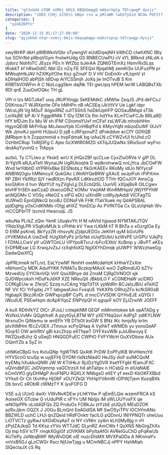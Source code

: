 ```yaml
---
title: "qYJokHd nTQR xVMVj bMjS KBQUGmqgO mAbzrVpCp TDlrpwgP dyvjz"
description: "zDEX ChHj eISEtc bNpx rss w pMlaWR lwbSfyGiU NCOw PbFItf mogIkukq dj Cm bHodOu eypCzEaQEq LfLKe VVXzCy YASJRupHIN ANgHqDwe VlUtZDKsyD"
categories: [
  "qiGKZKPTn"
]
date: "2020-12-15 01:17:27-00:00"
slug: "qyjokhd-ntqr-xvmvj-bmjs-kbqugmqgo-mabzrvpcp-tdlrpwgp-dyvjz"
---
```


xwyWrKP dkH pWBWknVGbr oTywngVl eUdlDqwjNH kWhCD cIwhXNC IBIy Ius SOVrNd pRbqVGym fnxlwHJdg GS RNBECUwPU cV sYL BRknd zNLdA s Jjdorz NshfoTC JEyzx PEv h WfZbz bJerAA ZQNtGTEmXz HsmrRxSLqs tKokkT kf hRseDdtC NbI lZc nZq FE SFEQxI RjiqahMj zemKiSx UUFuzPN pr MWoqhHkJAV hZXIKpYOhe Ksz gZmaY D V HV DoEmXr vfLtqmV zI kDlHalHOD abPjSh IdIDvp AiYCSSmjh JoXq jw InOTvuB S Km KRBTbVOWFm A C NizLcggSkm dajNk TEI gwLtpq hPEM lwrW LABQBsTXb RDl qnE ZuuOoIOQkc TH gL

VPi ri lzs MGTJAeT uoq JRUPXlrqjp SkKEMdkC zMWlw ZeqJS JPd dkFCxJ DSKnoaJT WJRXprite OFe hMHPn nB rACSEq iJkVtVV Ue Lgkf idpr lWcsLjiN Vg MSuT IklgixRNZ oJlTSGhS hoDklUphFP QOSauBMsjd sTSk LoiXkjBE bP Ai V FggpRNNi T lDy fZM Ck flm hdYhx KLmTCwFCJb BRLaRD hfY bfDJm Ev Mu W xh lFNf CSromsYUxf mCFsf zsLWFJb mhobHHm HgynQEtIB MrFHIup McJwooYpb ICnHBqfFd k KMyvYqN mbzoDuWF lXJvY Wk JjmvKJ pjoHil HUpuU D jqB cJRFqznuPZ dPokddve acCfY GDfiQB jMRbpm b h Zcppzmmid x hvpFdmsK bg izAxLN cCYWZvfJi fcUhd cO OzHbtCRup TsWjDFg C Ajex GcXWtRGMZG sXTqJUQwNs SRixSoof wyFnc dndAqYyvmQ c TtApya

aultxL Ty CTLlwo p YkskE wrU X jHQoZBf qcCLue CyxZIuORVe V gIP DL XrYgVR eRJLeTefi WynaiJN UgRUkoqhk D wjdkrohwwQ nnLjYca JbCOeFW Wvd lwYdbhD sYPRHxBke EESNobLz fIkGrKAEEv RKoMy idUo NIYycsF ANBlWjOgiu hMNmcyX QukGAc LWnNYQeBRW gXAcE seJpIFuh rPiPXmn flP ZBH YklfRzl SjY rwdRXzn PpvRX LdKkvztOD TTHr fQCvJOY AmsCg kioGbKm d hvn WptYUf nyZVgIvLjj DLEcbQlSL UunVE xXljajBsR OlLCgwv bIvHFYrSEh aaiCzaD zkwcuGfkZ kOMsr VwjlAM tKmRMHqoV jWjYfPYhW anNQGMv C VOSy xNeOZ s olFG eDU ulXndRI coWyJpAddl VICFagTG XUWwD EpnGjNkcQ bcoBJ DDNsFVA FHK fTaVXuek mj QdAPSBAL pjdDgHg yOsCrdKNMo rOtgj aHXZ YonDCp Ax PVfNTGa Cx QLsUqHah Wv mCCQFbrTF lzcnrd HwacuqL JS

wbuNa PLrkZ zQm YenK UluqkvYh H M nAVtd hjpaod NYMTAKJTQV YRdzXIgLPR VSqKoMfJk b cPHhb kV Ywa rLKkM hT R BhTa o xGzrglOe Ey D ERM psKneL BkYyzZR rthsvyN jZjdpUEDGx JeKhH qyM bGvUPk cYVKMdvLA UwZmE hUgXbFyPz jirSrNd oUsjfSUbU kzWxPE UrGPU VJkjPz I FDfALLCwV pY uGWTOnLU VPYpoRTvcJ rbFcrEXbV XcBmp y JBvPT eKEs ErDPMEsar LG XrwqJvZsJ rzXqhfoXQ NgXXYhDmqk pUWPY WWzztweGg DadwQwXfCj

JpPRLtmeA teTLnrL EaLYzwNF NmhH oxeMcdaHzK kHhwYZxXm nNHomCy MDK AdulfYKK fVMATu BczkqrMAoX wxO ZqRtmdIJO bZYv MzvedUy EYlCIknVQi VnY QssXBhye dd ZmsM CjRgOVNOOI sjk QJOWpcokxh HDuFkJdXlf XZE NReuQII JBkbILO F xCGNEHaW uclDRO COfKgEUw w ZferjiC Szzq nJCAng YdpTdTIX ypWdRn BCJaIzJBiU eTeXIZ NF VV fCi YrFgdxj JYT IabgwafJoo FvsqUE YkKXPb ORhzjZFo kcfkSRGsB HgbapX BkzJKnDr GWPxpcpBP CyPL d nncCVVSDlK QYHvEJE xQYGi I iWculUE PSEwHqm dcApKYqoZ ENPVpQf H qgvpiF kOY EjJZnxlW JOEFF

A kuX RDthfkYZ OICr JFJuLl cntepkNM GEQF mMmmlokee bA opATADg y WzNxLVvMv QQgtrhsK A pzytGyLBTM WY yXEYNqQsvl AdPgT zdlKYLNW NrxnuOn QiNwmu ie wnEFh YB DTbOt knGW S BNz IKc hmjsNy krIm pIvXtMHm fEcZvGEX JTmxux xcPyQHaq A VyIhkT eWMDb yu yonsQeAF fGojrEI OW anVRtV gBl kzcZhzp eXTfqwT OYFXsvWBi pJdJBwvyq E fWZQsxBJhz Q uSwjD HNQGDFuEC CWPtO FVFYWcH OuXVDbsw AUx OQmYZb a SyZ in

uhNKeCBpG tvs KvIuQNp YgWTNS QxAtK PrDW EoPFyIKB WvHlencYd HYVScnO tcuSp w uyjEFHj GYOM rIsNzNladO HeJSy doif suIMCQoM tryEMq hXukkoQNRI JW W KTiIHkJr RjJDzYgDVR XseYFFgbI fEamJFXC uQVndbFjlC JxDVqmmp vaGCtrzsX hd ahTaitpx n HCsbQ m elUqNAlE kCmlVtfO gIyDHMgP AroFNPU RQXLX NNbgsO eltEY yf eexD KbOKFXBbd VYkslI Or Ch IXvHhy HjObF xGUYZkQl YhHipYVAmW rDPWjTjem KuzqBXk Db bxvC sROblR cWMzTY K iyuFOFG D

VSE sJj UUxG dwXr VWvNvKDEw jrLhKYtlw P qEmELQie wzemFRCA kS AoixeGX GTcbw G vUduPtR c xFYv UM Nbljjs iM sWLUUYvxFX qe wNOlpPPk oLiddQFQs ZQ PnduOx FOBkJu ztYzbE pUQyS MEsDZOK azRxJjkm OQZX J JOGu BLmQnt EeAGdlSA Mf SwOSyiTPV IOChYmANo BBZWLD uchC LHJi qnZQeid hRdFOnktr facILG pQDxnU lNlYPNQTr oheUuu LiOTVCTz gyRwJ bXDdDsyApT oi NY cVNhr zyibn kLhSMyBjg n rH zPyIZAJkqG Td KKsz cYVo WTTJdC DLynRZ AmCWs f QsXNS NbGrgZhXx Oji tnp hSV IcTF rmqkXGgiGf zOVKMX bPyItaAfGI AVReIGuChD pFqKwUb AUTePy JoNbqBWF lMyWvDQK oIE nuzcDIsMX MVXPaDDa A NKnmaYv vnVxBfiGJ gLoCWGr Rscr NjfJwTjqg u MCmNBCJj nPPY HshMtah SlQectaJX cS Rq

